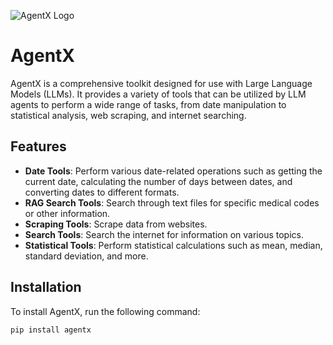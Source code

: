 ![AgentX Logo](agentx/resources/logo.png)

# AgentX

AgentX is a comprehensive toolkit designed for use with Large Language Models (LLMs). It provides a variety of tools that can be utilized by LLM agents to perform a wide range of tasks, from date manipulation to statistical analysis, web scraping, and internet searching.

## Features

- **Date Tools**: Perform various date-related operations such as getting the current date, calculating the number of days between dates, and converting dates to different formats.
- **RAG Search Tools**: Search through text files for specific medical codes or other information.
- **Scraping Tools**: Scrape data from websites.
- **Search Tools**: Search the internet for information on various topics.
- **Statistical Tools**: Perform statistical calculations such as mean, median, standard deviation, and more.

## Installation

To install AgentX, run the following command:
```
pip install agentx
```

